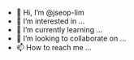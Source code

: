- 👋 Hi, I’m @jseop-lim
- 👀 I’m interested in ...
- 🌱 I’m currently learning ...
- 💞️ I’m looking to collaborate on ...
- 📫 How to reach me ...

<!---
jseop-lim/jseop-lim is a ✨ special ✨ repository because its `README.md` (this file) appears on your GitHub profile.
You can click the Preview link to take a look at your changes.
--->
